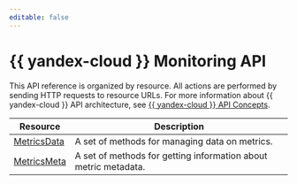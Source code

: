 ```yaml
---
editable: false
---
```


# {{ yandex-cloud }} Monitoring API
This API reference is organized by resource. All actions are performed by sending HTTP requests to resource URLs. For more information about {{ yandex-cloud }} API architecture, see [{{ yandex-cloud }} API Concepts](/docs/api-design-guide/).

| Resource | Description |
--- | ---
| [MetricsData](MetricsData/index.md) | A set of methods for managing data on metrics. |
| [MetricsMeta](MetricsMeta/index.md) | A set of methods for getting information about metric metadata. |